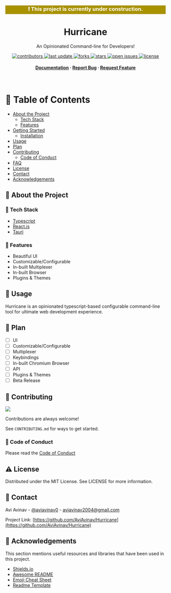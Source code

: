 <div align="center" style="background-color:#a89200;color:white;">

### ❗ This project is currently under construction.

</div>

<div align="center">

  <!-- <img src="assets/logo.png" alt="logo" width="200" height="auto" /> -->
  <h1>Hurricane</h1>

  <p>
    An Opinionated Command-line for Developers! 
  </p>
  
  
<!-- Badges -->
<p>
  <a href="https://github.com/AviAvinav/Hurricane/graphs/contributors">
    <img src="https://img.shields.io/github/contributors/AviAvinav/Hurricane" alt="contributors" />
  </a>
  <a href="">
    <img src="https://img.shields.io/github/last-commit/AviAvinav/Hurricane" alt="last update" />
  </a>
  <a href="https://github.com/AviAvinav/Hurricane/network/members">
    <img src="https://img.shields.io/github/forks/AviAvinav/Hurricane" alt="forks" />
  </a>
  <a href="https://github.com/AviAvinav/Hurricane/stargazers">
    <img src="https://img.shields.io/github/stars/AviAvinav/Hurricane" alt="stars" />
  </a>
  <a href="https://github.com/AviAvinav/Hurricane/issues/">
    <img src="https://img.shields.io/github/issues/AviAvinav/Hurricane" alt="open issues" />
  </a>
  <a href="https://github.com/AviAvinav/Hurricane/blob/master/LICENSE">
    <img src="https://img.shields.io/github/license/AviAvinav/Hurricane.svg" alt="license" />
  </a>
</p>
   
<h4>
    <a href="https://github.com/AviAvinav/Hurricane">Documentation</a>
  <span> · </span>
    <a href="https://github.com/AviAvinav/Hurricane/issues/">Report Bug</a>
  <span> · </span>
    <a href="https://github.com/AviAvinav/Hurricane/issues/">Request Feature</a>
  </h4>
</div>

<br />

<!-- Table of Contents -->

# 📔 Table of Contents

- [About the Project](#-about-the-project)
  <!-- - [Screenshots](#camera-screenshots) -->
  - [Tech Stack](#-tech-stack)
  - [Features](#-features)
    <!-- - [Color Reference](#art-color-reference) -->
    <!-- - [Environment Variables](#key-environment-variables) -->
- [Getting Started](#-getting-started)
  <!-- - [Prerequisites](#bangbang-prerequisites) -->
  - [Installation](#-installation)
  <!-- - [Running Tests](#test_tube-running-tests)
  - [Run Locally](#running-run-locally)
  - [Deployment](#triangular_flag_on_post-deployment) -->
- [Usage](#-usage)
- [Plan](#-plan)
- [Contributing](#-contributing)
  - [Code of Conduct](#-code-of-conduct)
- [FAQ](#-faq)
- [License](#-license)
- [Contact](#-contact)
- [Acknowledgements](#-acknowledgements)

<!-- About the Project -->

## 🌟 About the Project

<!-- Screenshots -->

<!-- ### 📷 Screenshots

<div align="center">
  <img src="https://placehold.co/600x400?text=Your+Screenshot+here" alt="screenshot" />
</div> -->

<!-- TechStack -->

### 👾 Tech Stack

<ul>
    <li><a href="https://www.typescriptlang.org/">Typescript</a></li>
    <li><a href="https://reactjs.org/">React.js</a></li>
    <li><a href="https://tauri.studio/">Tauri</a></li>
</ul>

<!-- Features -->

### 🎯 Features

- Beautiful UI
- Customizable/Configurable
- In-built Multiplexer
- In-built Browser
- Plugins & Themes

<!-- Color Reference -->

<!-- ### 🎨 Color Reference

| Color           | Hex                                                              |
| --------------- | ---------------------------------------------------------------- |
| Primary Color   | ![#222831](https://via.placeholder.com/10/222831?text=+) #222831 |
| Secondary Color | ![#393E46](https://via.placeholder.com/10/393E46?text=+) #393E46 |
| Accent Color    | ![#00ADB5](https://via.placeholder.com/10/00ADB5?text=+) #00ADB5 |
| Text Color      | ![#EEEEEE](https://via.placeholder.com/10/EEEEEE?text=+) #EEEEEE | -->

<!-- Getting Started -->

<!-- ## 🧰 Getting Started -->

<!-- Prerequisites -->

<!-- ### ‼️ Prerequisites

This project uses Yarn as package manager

```bash
 npm install --global yarn
``` -->

<!-- Installation -->

<!-- ### ⚙️ Installation -->

<!-- Install my-project with npm

```bash
  choco install hurricane
``` -->

<!-- Running Tests -->

<!-- ### 🧪 Running Tests

To run tests, run the following command

```bash
  yarn test test
``` -->

<!-- Run Locally -->

<!-- ### :running: Run Locally

Clone the project

```bash
  git clone https://github.com/Louis3797/awesome-readme-template.git
```

Go to the project directory

```bash
  cd my-project
```

Install dependencies

```bash
  yarn install
```

Start the server

```bash
  yarn start
``` -->

<!-- Deployment -->

<!-- ### :triangular_flag_on_post: Deployment

To deploy this project run

```bash
  yarn deploy
``` -->

<!-- Usage -->

## 👀 Usage

Hurricane is an opinionated typescript-based configurable command-line tool for ultimate web development experience.

<!-- Plan -->

## 🧭 Plan

- [ ] UI
- [ ] Customizable/Configurable
- [ ] Multiplexer
- [ ] Keybindings
- [ ] In-built Chromium Browser
- [ ] API
- [ ] Plugins & Themes
- [ ] Beta Release

<!-- Contributing -->

## 👋 Contributing

<a href="https://github.com/AviAvinav/Hurricane/graphs/contributors">
  <img src="https://contrib.rocks/image?repo=AviAvinav/Hurricane" />
</a>

Contributions are always welcome!

See `CONTRIBUTING.md` for ways to get started.

<!-- Code of Conduct -->

### 📜 Code of Conduct

Please read the [Code of Conduct](https://github.com/AviAvinav/Hurricane/blob/master/CODE_OF_CONDUCT.md)

<!-- FAQ -->

<!-- ## ❔ FAQ -->

<!-- - Question 1

  - Answer 1

- Question 2

  - Answer 2 -->

<!-- License -->

## ⚠️ License

Distributed under the MIT License. See LICENSE for more information.

<!-- Contact -->

## 🤝 Contact

Avi Avinav - [@aviavinav0](https://twitter.com/aviavinav0) - aviavinav2004@gmail.com

Project Link: [https://github.com/AviAvinav/Hurricane](https://github.com/AviAvinav/Hurricane)

<!-- Acknowledgments -->

## 💎 Acknowledgements

This section mentions useful resources and libraries that have been used in this project.

- [Shields.io](https://shields.io/)
- [Awesome README](https://github.com/matiassingers/awesome-readme)
- [Emoji Cheat Sheet](https://github.com/ikatyang/emoji-cheat-sheet/blob/master/README.md#travel--places)
- [Readme Template](https://github.com/othneildrew/Best-README-Template)
